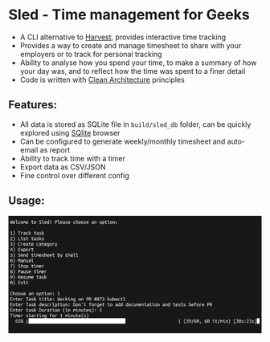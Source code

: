 # Sled - Time management for Geeks
- A CLI alternative to [Harvest](getharvest.com), provides interactive time tracking
- Provides a way to create and manage timesheet to share with your employers or to track for personal tracking
- Ability to analyse how you spend your time, to make a summary of how your day was, and to reflect how the time was spent to a finer detail
- Code is written with [Clean Architecture](https://blog.cleancoder.com/uncle-bob/2012/08/13/the-clean-architecture.html) principles

## Features:
- All data is stored as SQLite file in `build/sled_db` folder, can be quickly explored using [SQlite](https://sqlitebrowser.org/) browser
- Can be configured to generate weekly/monthly timesheet and auto-email as report
- Ability to track time with a timer
- Export data as CSV/JSON
- Fine control over different config

## Usage:
![sled-prompt](https://github.com/arvryna/sled/blob/main/res/sled-prompt.png)